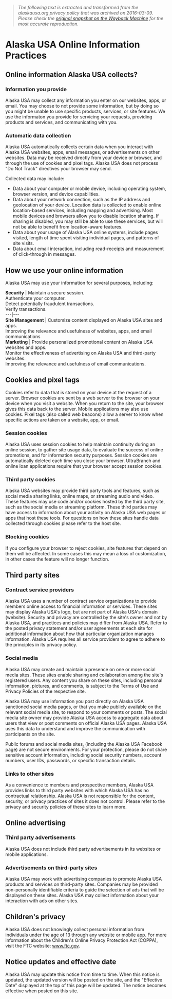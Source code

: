 > *The following text is extracted and transformed from the alaskausa.org privacy policy that was archived on 2016-03-09. Please check the [original snapshot on the Wayback Machine](https://web.archive.org/web/20160309144350id_/https%3A//www.alaskausa.org/service/security/privacy.asp) for the most accurate reproduction.*

# Alaska USA Online Information Practices

## Online information Alaska USA collects?

### Information you provide

Alaska USA may collect any information you enter on our websites, apps, or email. You may choose to not provide some information, but by doing so you might be unable to use specific products, services, or site features. We use the informaton you provide for servicing your requests, providing products and services, and communicating with you.

### Automatic data collection

Alaska USA automatically collects certain data when you interact with Alaska USA websites, apps, email messages, or advertisements on other websites. Data may be received directly from your device or browser, and through the use of cookies and pixel tags. Alaska USA does not process "Do Not Track" directives your browser may send.

Collected data may include:

  * Data about your computer or mobile device, including operating system, browser version, and device capabilities.
  * Data about your network connection, such as the IP address and geolocation of your device. Location data is collected to enable online location-based services, including mapping and advertising. Most mobile devices and browsers allow you to disable location sharing. If sharing is disabled, you may still be able to use these services, but will not be able to benefit from location-aware features.
  * Data about your usage of Alaska USA online systems, include pages visited, length of time spent visiting individual pages, and patterns of site visits.
  * Data about email interaction, including read-receipts and measurement of click-through in messages.



## How we use your online information

Alaska USA may use your information for several purposes, including:

**Security** | Maintain a secure session.   
Authenticate your computer.   
Detect potentially fraudulent transactions.   
Verify transactions.  
---|---  
**Site Management** | Customize content displayed on Alaska USA sites and apps.   
Improving the relevance and usefulness of websites, apps, and email communications  
**Marketing** | Provide personalized promotional content on Alaska USA websites and apps.   
Monitor the effectiveness of advertising on Alaska USA and third-party websites.   
Improving the relevance and usefulness of email communications.  
  
## Cookies and pixel tags

Cookies refer to data that is stored on your device at the request of a server. Browser cookies are sent by a web server to the browser on your device when you visit a website. When you return to the site, your browser gives this data back to the server. Mobile applications may also use cookies. Pixel tags (also called web beacons) allow a server to know when specific actions are taken on a website, app, or email. 

### Session cookies

Alaska USA uses session cookies to help maintain continuity during an online session, to gather site usage data, to evaluate the success of online promotions, and for information security purposes. Session cookies are automatically deleted each time you close your browser. UltraBranch and online loan applications require that your browser accept session cookies.

### Third party cookies

Alaska USA websites may provide third party tools and features, such as social media sharing links, online maps, or streaming audio and video. These features may use code and/or cookies hosted by the third party site, such as the social media or streaming platform. These third parties may have access to information about your activity on Alaska USA web pages or apps that host these tools. For questions on how these sites handle data collected through cookies please refer to the host site.

### Blocking cookies

If you configure your browser to reject cookies, site features that depend on them will be affected. In some cases this may mean a loss of customization, in other cases the feature will no longer function. 

## Third party sites

### Contract service providers

Alaska USA uses a number of contract service organizations to provide members online access to financial information or services. These sites may display Alaska USA's logo, but are not part of Alaska USA's domain (website). Security and privacy are controlled by the site's owner and not by Alaska USA, and practices and policies may differ from Alaska USA. Refer to the posted privacy statement and/or user agreements at each site for additional information about how that particular organization manages information. Alaska USA requires all service providers to agree to adhere to the principles in its privacy policy.

### Social media

Alaska USA may create and maintain a presence on one or more social media sites. These sites enable sharing and collaboration among the site's registered users. Any content you share on these sites, including personal information, pictures, and comments, is subject to the Terms of Use and Privacy Policies of the respective site.

Alaska USA may use information you post directly on Alaska USA sanctioned social media pages, or that you make publicly available on the relevant social media site, to respond to your comments or posts. The social media site owner may provide Alaska USA access to aggregate data about users that view or post comments on official Alaska USA pages. Alaska USA uses this data to understand and improve the communication with participants on the site.

Public forums and social media sites, (including the Alaska USA Facebook page) are not secure environments. For your protection, please do not share sensitive account information, including social security numbers, account numbers, user IDs, passwords, or specific transaction details.

### Links to other sites

As a convenience to members and prospective members, Alaska USA provides links to third party websites with which Alaska USA has no contractual relationship. Alaska USA is not responsible for the content, security, or privacy practices of sites it does not control. Please refer to the privacy and security policies of these sites to learn more.

## Online advertising

### Third party advertisements

Alaska USA does not include third party advertisements in its websites or mobile applications.

### Advertisements on third-party sites

Alaska USA may work with advertising companies to promote Alaska USA products and services on third-party sites. Companies may be provided non-personally identifiable criteria to guide the selection of ads that will be displayed on these sites. Alaska USA may collect information about your interaction with ads on other sites.

## Children's privacy

Alaska USA does not knowingly collect personal information from individuals under the age of 13 through any website or mobile app. For more information about the Children's Online Privacy Protection Act (COPPA), visit the FTC website: www.ftc.gov.

## Notice updates and effective date

Alaska USA may update this notice from time to time. When this notice is updated, the updated version will be posted on the site, and the "Effective Date" displayed at the top of this page will be updated. The notice becomes effective when posted on this site.
